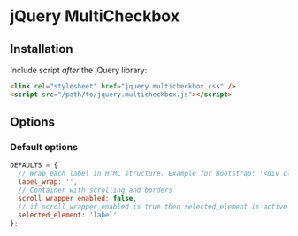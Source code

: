 # jQuery MultiCheckbox

## Installation

Include script *after* the jQuery library:

```html
<link rel="stylesheet" href="jquery.multicheckbox.css" />
<script src="/path/to/jquery.multicheckbox.js"></script>
```

## Options

### Default options

```javascript
DEFAULTS = {
  // Wrap each label in HTML structure. Example for Bootstrap: '<div class="checkbox"></div>'
  label_wrap: '',
  // Container with scrolling and borders
  scroll_wrapper_enabled: false,
  // if scroll_wrapper_enabled is true then selected_element is active element with class multicheckbox-on.
  selected_element: 'label'
};
```